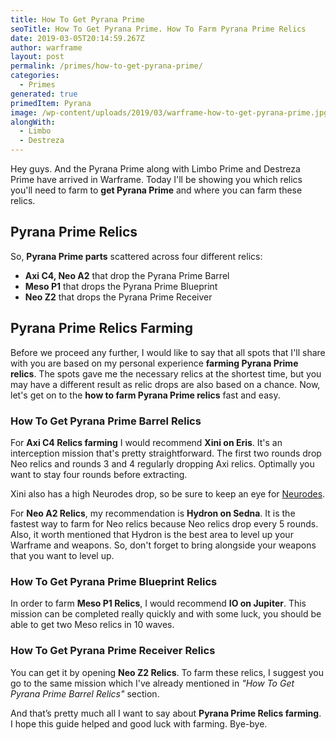 ```yaml
---
title: How To Get Pyrana Prime
seoTitle: How To Get Pyrana Prime. How To Farm Pyrana Prime Relics
date: 2019-03-05T20:14:59.267Z
author: warframe
layout: post
permalink: /primes/how-to-get-pyrana-prime/
categories:
  - Primes
generated: true
primedItem: Pyrana
image: /wp-content/uploads/2019/03/warframe-how-to-get-pyrana-prime.jpg
alongWith:
  - Limbo
  - Destreza
---
```

Hey guys. And the Pyrana Prime along with Limbo Prime and Destreza Prime﻿ have arrived in Warframe. Today I'll be showing you which relics you'll need to farm to **get Pyrana Prime** and where you can farm these relics. <!--more-->

## Pyrana Prime Relics
So, **Pyrana Prime parts** scattered across four different relics:

* <b>Axi C4, Neo A2</b> that drop the Pyrana Prime Barrel
* <b>Meso P1</b> that drops the Pyrana Prime Blueprint
* <b>Neo Z2</b> that drops the Pyrana Prime Receiver

## Pyrana Prime Relics Farming
Before we proceed any further, I would like to say that all spots that I'll share with you are based on my personal experience <strong>farming Pyrana Prime relics</strong>. The spots gave me the necessary relics at the shortest time, but you may have a different result as relic drops are also based on a chance. Now, let's get on to the <strong>how to farm Pyrana Prime relics</strong> fast and easy.

### How To Get Pyrana Prime Barrel Relics

For <b>Axi C4 Relics farming</b> I would recommend <b>Xini on Eris</b>. It's an interception mission that's pretty straightforward. The first two rounds drop Neo relics and rounds 3 and 4 regularly dropping Axi relics. Optimally you want to stay four rounds before extracting.

Xini also has a high Neurodes drop, so be sure to keep an eye for [Neurodes](/warframe-neurodes-farming/ "Warframe Neurodes Farming").

For <b>Neo A2 Relics</b>, my recommendation is <b>Hydron on Sedna</b>. It is the fastest way to farm for Neo relics because Neo relics drop every 5 rounds. Also, it worth mentioned that Hydron is the best area to level up your Warframe and weapons. So, don't forget to bring alongside your weapons that you want to level up.

### How To Get Pyrana Prime Blueprint Relics

In order to farm <b>Meso P1 Relics</b>, I would recommend <b>IO on Jupiter</b>. This mission can be completed really quickly and with some luck, you should be able to get two Meso relics in 10 waves.

### How To Get Pyrana Prime Receiver Relics

You can get it by opening <b>Neo Z2 Relics</b>. To farm these relics, I suggest you go to the same mission which I've already mentioned in _"How To Get Pyrana Prime Barrel Relics"_ section.

And that’s pretty much all I want to say about <strong>Pyrana Prime Relics farming</strong>. I hope this guide helped and good luck with farming. Bye-bye.
